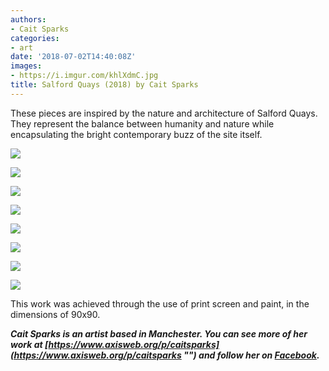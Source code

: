 ```yaml
---
authors:
- Cait Sparks
categories:
- art
date: '2018-07-02T14:40:08Z'
images:
- https://i.imgur.com/khlXdmC.jpg
title: Salford Quays (2018) by Cait Sparks
---
```

These pieces are inspired by the nature and architecture of Salford Quays. They represent the balance between humanity and nature while encapsulating the bright contemporary buzz of the site itself.

![](https://i.imgur.com/UTlh8mW.jpg "")

![](https://i.imgur.com/unHZYWr.jpg "")

![](https://i.imgur.com/khlXdmC.jpg "")

![](https://i.imgur.com/8hEq0P5.jpg "")

![](https://i.imgur.com/4Cn34cy.jpg "")

![](https://i.imgur.com/yyfAg4E.jpg "")

![](https://i.imgur.com/lpRYbcO.jpg "")

![](https://i.imgur.com/0JfT3kB.jpg "")

This work was achieved through the use of print screen and paint, in the dimensions of 90x90.

_**Cait Sparks is an artist based in Manchester. You can see more of her work at [https://www.axisweb.org/p/caitsparks](https://www.axisweb.org/p/caitsparks "") and follow her on [Facebook](https://www.facebook.com/studiosparks/ "").**_